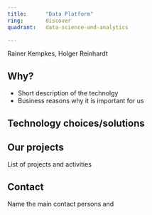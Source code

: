 ```yaml
---
title:      "Data Platform"
ring:       discover
quadrant:   data-science-and-analytics

---
```


Rainer Kempkes, Holger Reinhardt

## Why?
- Short description of the technolgy 
- Business reasons why it is important for us

## Technology choices/solutions


## Our projects 
List of projects and activities


## Contact
Name the main contact persons and 
